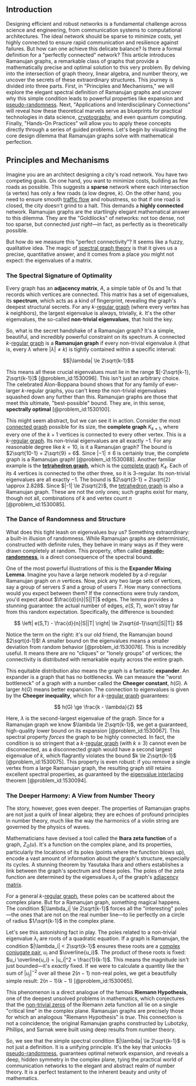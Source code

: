 ## Introduction
Designing efficient and robust networks is a fundamental challenge across science and engineering, from communication systems to computational architectures. The ideal network should be sparse to minimize costs, yet highly connected to ensure rapid communication and resilience against failures. But how can one achieve this delicate balance? Is there a formal definition for a "perfectly connected" network? This article introduces Ramanujan graphs, a remarkable class of graphs that provide a mathematically precise and optimal solution to this very problem. By delving into the intersection of graph theory, linear algebra, and number theory, we uncover the secrets of these extraordinary structures. This journey is divided into three parts. First, in "Principles and Mechanisms," we will explore the elegant spectral definition of Ramanujan graphs and uncover why this simple condition leads to powerful properties like expansion and [pseudo-randomness](@article_id:262775). Next, "Applications and Interdisciplinary Connections" will reveal how these theoretical marvels serve as blueprints for practical technologies in data science, [cryptography](@article_id:138672), and even quantum computing. Finally, "Hands-On Practices" will allow you to apply these concepts directly through a series of guided problems. Let's begin by visualizing the core design dilemma that Ramanujan graphs solve with mathematical perfection.

## Principles and Mechanisms

Imagine you are an architect designing a city's road network. You have two competing goals. On one hand, you want to minimize costs, building as few roads as possible. This suggests a **sparse** network where each intersection (a vertex) has only a few roads (a low degree, $k$). On the other hand, you need to ensure smooth [traffic flow](@article_id:164860) and robustness, so that if one road is closed, the city doesn't grind to a halt. This demands a **highly connected** network. Ramanujan graphs are the startlingly elegant mathematical answer to this dilemma. They are the "Goldilocks" of networks: not too dense, not too sparse, but connected *just right*—in fact, as perfectly as is theoretically possible.

But how do we measure this "perfect connectivity"? It seems like a fuzzy, qualitative idea. The magic of [spectral graph theory](@article_id:149904) is that it gives us a precise, quantitative answer, and it comes from a place you might not expect: the eigenvalues of a matrix.

### The Spectral Signature of Optimality

Every graph has an **adjacency matrix**, $A$, a simple table of 0s and 1s that records which vertices are connected. This matrix has a set of eigenvalues, its **spectrum**, which acts as a kind of fingerprint, revealing the graph's deepest structural secrets. For any $k$-[regular graph](@article_id:265383) (where every vertex has $k$ neighbors), the largest eigenvalue is always, trivially, $k$. It's the other eigenvalues, the so-called **non-trivial eigenvalues**, that hold the key.

So, what is the secret handshake of a Ramanujan graph? It's a simple, beautiful, and incredibly powerful constraint on its spectrum. A connected $k$-[regular graph](@article_id:265383) is a **Ramanujan graph** if every non-trivial eigenvalue $\lambda$ (that is, every $\lambda$ where $|\lambda| \neq k$) is tightly contained within a specific interval:

$$|\lambda| \le 2\sqrt{k-1}$$

This means all these crucial eigenvalues must lie in the range $[-2\sqrt{k-1}, 2\sqrt{k-1}]$ [@problem_id:1530096]. This isn't just an arbitrary choice. The celebrated Alon-Boppana bound shows that for any family of ever-larger $k$-regular graphs, you can't keep the non-trivial eigenvalues squashed down any further than this. Ramanujan graphs are those that meet this ultimate, "best-possible" bound. They are, in this sense, **spectrally optimal** [@problem_id:1530100].

This might seem abstract, but we can see it in action. Consider the most [connected graph](@article_id:261237) possible for its size, the **complete graph** $K_{k+1}$, where every one of the $k+1$ vertices is connected to every other vertex. This is a $k$-[regular graph](@article_id:265383). Its non-trivial eigenvalues are all exactly $-1$. For any reasonable degree like $k=10$, is it a Ramanujan graph? The bound is $2\sqrt{10-1} = 2\sqrt{9} = 6$. Since $|-1| \le 6$ is certainly true, the complete graph is a Ramanujan graph! [@problem_id:1530088]. Another familiar example is the **[tetrahedron graph](@article_id:274324)**, which is the [complete graph](@article_id:260482) $K_4$. Each of its 4 vertices is connected to the other three, so it is $3$-regular. Its non-trivial eigenvalues are all exactly $-1$. The bound is $2\sqrt{3-1} = 2\sqrt{2} \approx 2.828$. Since $|-1| \le 2\sqrt{2}$, the [tetrahedron graph](@article_id:274324) is also a Ramanujan graph. These are not the only ones; such graphs exist for many, though not all, combinations of $k$ and vertex count $n$ [@problem_id:1530085].

### The Dance of Randomness and Structure

What does this tight leash on eigenvalues buy us? Something extraordinary: a built-in illusion of randomness. While Ramanujan graphs are deterministic, constructed with definite rules, they behave in many ways as if they were drawn completely at random. This property, often called **[pseudo-randomness](@article_id:262775)**, is a direct consequence of the spectral bound.

One of the most powerful illustrations of this is the **Expander Mixing Lemma**. Imagine you have a large network modeled by a $d$-regular Ramanujan graph on $n$ vertices. Now, pick any two large sets of vertices, say a group of servers $S$ and a group of users $T$. How many connections would you expect between them? If the connections were truly random, you'd expect about $\frac{d}{n}|S||T|$ edges. The lemma provides a stunning guarantee: the actual number of edges, $e(S,T)$, won't stray far from this random expectation. Specifically, the difference is bounded:

$$ \left| e(S,T) - \frac{d}{n}|S||T| \right| \le 2\sqrt{d-1}\sqrt{|S||T|} $$

Notice the term on the right: it's our old friend, the Ramanujan bound $2\sqrt{d-1}$! A smaller bound on the eigenvalues means a smaller deviation from random behavior [@problem_id:1530076]. This is incredibly useful. It means there are no "cliques" or "lonely groups" of vertices; the connectivity is distributed with remarkable equity across the entire graph.

This equitable distribution also means the graph is a fantastic **expander**. An expander is a graph that has no bottlenecks. We can measure the "worst bottleneck" of a graph with a number called the **Cheeger constant**, $h(G)$. A larger $h(G)$ means better expansion. The connection to eigenvalues is given by the **Cheeger inequality**, which for a $k$-[regular graph](@article_id:265383) guarantees:

$$ h(G) \ge \frac{k - \lambda}{2} $$

Here, $\lambda$ is the second-largest eigenvalue of the graph. Since for a Ramanujan graph we know $\lambda \le 2\sqrt{k-1}$, we get a guaranteed, high-quality lower bound on its expansion [@problem_id:1530067]. This spectral property *forces* the graph to be highly connected. In fact, the condition is so stringent that a $k$-[regular graph](@article_id:265383) (with $k \ge 3$) cannot even be disconnected, as a disconnected graph would have a second largest eigenvalue of $k$, which flagrantly violates the bound $k \le 2\sqrt{k-1}$ [@problem_id:1530075]. This property is even robust: if you remove a single vertex from a large Ramanujan graph, the resulting graph still retains excellent spectral properties, as guaranteed by the [eigenvalue interlacing](@article_id:180372) theorem [@problem_id:1530094].

### The Deeper Harmony: A View from Number Theory

The story, however, goes even deeper. The properties of Ramanujan graphs are not just a quirk of linear algebra; they are echoes of profound principles in number theory, much like the way the harmonics of a violin string are governed by the physics of waves.

Mathematicians have devised a tool called the **Ihara zeta function** of a graph, $Z_G(u)$. It's a function on the complex plane, and its properties, particularly the locations of its poles (points where the function blows up), encode a vast amount of information about the graph's structure, especially its cycles. A stunning theorem by Yasutaka Ihara and others establishes a link between the graph's spectrum and these poles. The poles of the zeta function are determined by the eigenvalues $\lambda_i$ of the graph's [adjacency matrix](@article_id:150516).

For a general $k$-[regular graph](@article_id:265383), these poles can be scattered about the complex plane. But for a Ramanujan graph, something magical happens. The condition $|\lambda_i| \le 2\sqrt{k-1}$ forces all the "interesting" poles—the ones that are not on the real number line—to lie perfectly on a circle of radius $1/\sqrt{k-1}$ in the complex plane.

Let's see this astonishing fact in play. The poles related to a non-trivial eigenvalue $\lambda_i$ are roots of a quadratic equation. If a graph is Ramanujan, the condition $|\lambda_i| < 2\sqrt{k-1}$ ensures these roots are a [complex conjugate pair](@article_id:149645), $u_i$ and $\overline{u_i}$. The product of these roots is fixed: $u_i \overline{u_i} = |u_i|^2 = \frac{1}{k-1}$. This means the magnitude isn't just bounded—it's *exactly* fixed. If we were to calculate a quantity like the sum of $|u_j|^{-2}$ over all these $2(n-1)$ non-real poles, we get a beautifully simple result: $2(n-1)(k-1)$ [@problem_id:1530065].

This phenomenon is a direct analogue of the famous **Riemann Hypothesis**, one of the deepest unsolved problems in mathematics, which conjectures that the [non-trivial zeros](@article_id:172384) of the Riemann zeta function all lie on a single "critical line" in the complex plane. Ramanujan graphs are precisely those for which an analogous "Riemann Hypothesis" is *true*. This connection is not a coincidence; the original Ramanujan graphs constructed by Lubotzky, Phillips, and Sarnak were built using deep results from number theory.

So, we see that the simple spectral condition $|\lambda| \le 2\sqrt{k-1}$ is not just a definition. It is a unifying principle. It's the key that unlocks [pseudo-randomness](@article_id:262775), guarantees optimal network expansion, and reveals a deep, hidden symmetry in the complex plane, tying the practical world of communication networks to the elegant and abstract realm of number theory. It is a perfect testament to the inherent beauty and unity of mathematics.